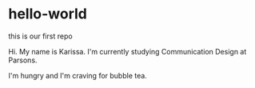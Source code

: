 # hello-world
this is our first repo

Hi. My name is Karissa. I'm currently studying Communication Design at Parsons.

I'm hungry and I'm craving for bubble tea. 
